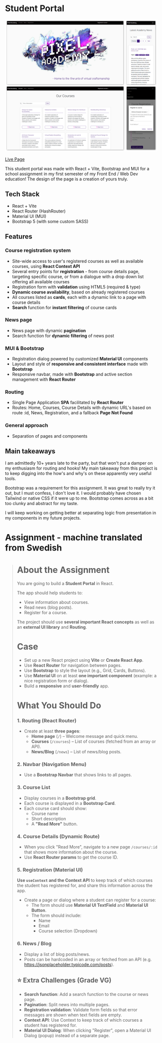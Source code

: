 # Student Portal

![Preview of layout](preview.png)

[Live Page](https://linneatoth.github.io/student_portal/)

This student portal was made with React + Vite, Bootstrap and MUI for a school assignment in my first semester of my Front End / Web Dev education! The design of the page is a creation of yours truly.

## Tech Stack
- React + Vite
- React Router (HashRouter) 
- Material UI (MUI)
- Bootstrap 5 (with some custom SASS)

## Features

### Course registration system
- Site-wide access to user's registered courses as well as available courses, using **React Context API**
- Several entry points for **registration** - from course details page, targeting specific course, or from a dialogue with a drop down list offering all available courses
- Registration form with **validation** using HTML5 (required & type)
- **Dynamic course availability**, based on already registered courses
- All courses listed as **cards**, each with a dynamic link to a page with course details
- **Search** function for **instant filtering** of course cards

### News page
- News page with dynamic **pagination**
- Search function for **dynamic filtering** of news post 

### MUI & Bootstrap
- Registration dialog powered by customized **Material UI** components
- Layout and style of **responsive and consistent interface** made with **Bootstrap**
- Responsive navbar, made with **Bootstrap** and active section management with **React Router**

### Routing
- Single Page Application **SPA** facilitated by **React Router**
- Routes: Home, Courses, Course Details with dynamic URL's based on route :id, News, Registration, and a fallback **Page Not Found** 

### General approach
- Separation of pages and components

## Main takeaways
I am admittedly 10+ years late to the party, but that won't put a damper on my enthusiasm for routing and hooks! My main takeaway from this project is to keep digging into the how's and why's on these apparently very useful tools. 

Bootstrap was a requirement for this assignment. It was great to really try it out, but I must confess, I don't love it. I would probably have chosen Tailwind or native CSS if it were up to me. Bootstrap comes across as a bit too clunky and abstract for my taste. 

I will keep working on getting better at separating logic from presentation in my components in my future projects.

# Assignment - machine translated from Swedish

> # About the Assignment
>
> You are going to build a **Student Portal** in React.
>
> The app should help students to:
>
> - View information about courses.
> - Read news (blog posts).
> - Register for a course.
>
> The project should use **several important React concepts** as well as an **external UI library** and **Routing**.
>
> # Case
>
> - Set up a new React project using **Vite** or **Create React App**.
> - Use **React Router** for navigation between pages.
> - Use **Bootstrap** to style the layout (e.g., Grid, Cards, Buttons).
> - Use **Material UI** on at least **one important component** (example: a nice registration form or dialog).
> - Build a **responsive** and **user-friendly** app.
>
> # What You Should Do
> ### 1. Routing (React Router)
>
> - Create at least **three pages**:
>     - **Home page** (`/`) – Welcome message and quick menu.
>     - **Courses** (`/courses`) – List of courses (fetched from an array or API).
>     - **News/Blog** (`/news`) – List of news/blog posts.
>
> ### 2. Navbar (Navigation Menu)
>
> - Use a **Bootstrap Navbar** that shows links to all pages.
>
> ### 3. Course List
>
> - Display courses in a **Bootstrap grid**.
> - Each course is displayed in a **Bootstrap Card**.
> - Each course card should show:
>     - Course name
>     - Short description
>     - A **"Read More"** button.
>
> ### 4. Course Details (Dynamic Route)
>
> - When you click "Read More", navigate to a new page `/courses/:id` that shows more information about the course.
> - Use **React Router params** to get the course ID.
>
> ### 5. Registration (Material UI)
>
> **Use `useContext` and the Context API** to keep track of which courses the student has registered for, and share this information across the app.
>
> - Create a page or dialog where a student can register for a course:
>     - The form should use **Material UI TextField** and **Material UI Button**.
>     - The form should include:
>         - Name
>         - Email
>         - Course selection (Dropdown)
>
> ### 6. News / Blog
> - Display a list of blog posts/news.
> - Posts can be hardcoded in an array or fetched from an API (e.g. https://jsonplaceholder.typicode.com/posts).
>
>
> ## ⭐ Extra Challenges (Grade VG)
>
> - **Search function**: Add a search function to the course or news page.
> - **Pagination**: Split news into multiple pages.
> - **Registration validation**: Validate form fields so that error messages are shown when text fields are empty.
> - **Context API**: Use Context to keep track of which courses a student has registered for.
> - **Material UI Dialog**: When clicking "Register", open a Material UI Dialog (popup) instead of a separate page.
> 
